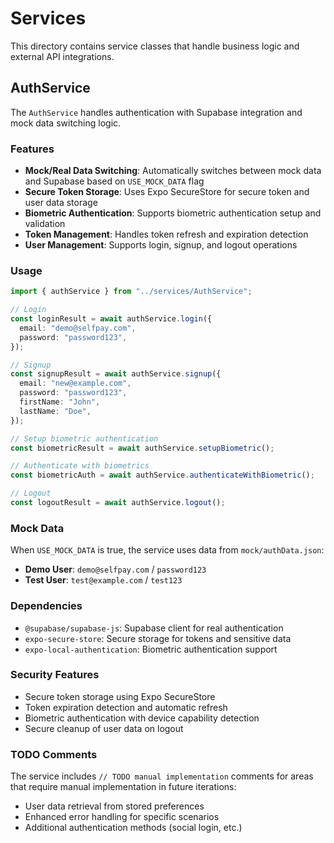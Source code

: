 # Services

This directory contains service classes that handle business logic and external API integrations.

## AuthService

The `AuthService` handles authentication with Supabase integration and mock data switching logic.

### Features

- **Mock/Real Data Switching**: Automatically switches between mock data and Supabase based on `USE_MOCK_DATA` flag
- **Secure Token Storage**: Uses Expo SecureStore for secure token and user data storage
- **Biometric Authentication**: Supports biometric authentication setup and validation
- **Token Management**: Handles token refresh and expiration detection
- **User Management**: Supports login, signup, and logout operations

### Usage

```typescript
import { authService } from "../services/AuthService";

// Login
const loginResult = await authService.login({
  email: "demo@selfpay.com",
  password: "password123",
});

// Signup
const signupResult = await authService.signup({
  email: "new@example.com",
  password: "password123",
  firstName: "John",
  lastName: "Doe",
});

// Setup biometric authentication
const biometricResult = await authService.setupBiometric();

// Authenticate with biometrics
const biometricAuth = await authService.authenticateWithBiometric();

// Logout
const logoutResult = await authService.logout();
```

### Mock Data

When `USE_MOCK_DATA` is true, the service uses data from `mock/authData.json`:

- **Demo User**: `demo@selfpay.com` / `password123`
- **Test User**: `test@example.com` / `test123`

### Dependencies

- `@supabase/supabase-js`: Supabase client for real authentication
- `expo-secure-store`: Secure storage for tokens and sensitive data
- `expo-local-authentication`: Biometric authentication support

### Security Features

- Secure token storage using Expo SecureStore
- Token expiration detection and automatic refresh
- Biometric authentication with device capability detection
- Secure cleanup of user data on logout

### TODO Comments

The service includes `// TODO manual implementation` comments for areas that require manual implementation in future iterations:

- User data retrieval from stored preferences
- Enhanced error handling for specific scenarios
- Additional authentication methods (social login, etc.)
